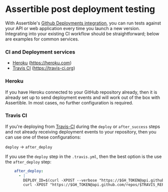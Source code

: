 # Assertible post deployment testing

With Assertible's
[Github Deployments integration](https://assertible.com/docs#github-deployments),
you can run tests against your API or web application every time you
launch a new version. Integrating into your existing CI workflow
should be straightforward; below are examples for common services.

### CI and Deployment services

- [Heroku](#heroku) (https://heroku.com)
- [Travis CI](#travis-ci) (https://travis-ci.org)

### Heroku

If you have Heroku connected to your GitHub repository already, then
it is already set up to send deployment events and will work out of
the box with Assertible. In most cases, no further configuration is
required.

### Travis CI

If you're deploying from [Travis-CI](https://travis-ci.org) during the
`deploy` or `after_success` steps and not already receiving deployment
events to your repository, then you can use one of these
configurations:

`deploy` -> `after_deploy`

If you use the `deploy` step in the `.travis.yml`, then the best
option is the use the `after_deploy` step:

```yaml
    after_deploy:
      - |
        DEPLOY_ID=$(curl -XPOST --verbose "https://$GH_TOKEN@api.github.com/repos/$TRAVIS_REPO_SLUG/deployments" -H "Content-Type:application/json" --data '{"ref":"master", "auto_merge":false, "required_contexts": []}' | python -c "import json,sys;obj=json.load(sys.stdin);print obj['id'];")
        curl -XPOST "https://$GH_TOKEN@api.github.com/repos/$TRAVIS_REPO_SLUG/deployments/$DEPLOY_ID/statuses" --data '{"state":"success"}'
```
